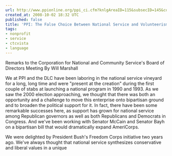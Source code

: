 ```yaml
---
url: http://www.ppionline.org/ppi_ci.cfm?knlgAreaID=115&subsecID=145&contentID=252419
created_at: 2008-10-02 18:32 UTC
published: false
title: 'PPI: The False Choice Between National Service and Volunteerism by Will Marshall'
tags:
- nonprofit
- service
- ctcvista
- language
---
```


Remarks to the Corporation for National and Community Service's Board of Directors Meeting
By Will Marshall

We at PPI and the DLC have been laboring in the national service vineyard for a long, long time and were "present at the creation" during the first couple of stabs at launching a national program in 1990 and 1993. As we saw the 2000 election approaching, we thought that there was both an opportunity and a challenge to move this enterprise onto bipartisan ground and to broaden the political support for it. In fact, there have been some remarkable successes here, as support has grown for national service among Republican governors as well as both Republicans and Democrats in Congress. And we've been working with Senator McCain and Senator Bayh on a bipartisan bill that would dramatically expand AmeriCorps.

We were delighted by President Bush's Freedom Corps initiative two years ago. We've always thought that national service synthesizes conservative and liberal values in a unique
